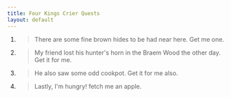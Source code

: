 ```yaml
---
title: Four Kings Crier Quests
layout: default
---
```


1. > <smaller>There are some fine brown hides to be had near here. Get me one.</smaller>

2. > <smaller>My friend lost his hunter's horn in the Braem Wood the other day. Get it for me.</smaller>

3. > <smaller>He also saw some odd cookpot. Get it for me also.</smaller>

4. > <smaller>Lastly, I'm hungry! fetch me an apple.</smaller>
